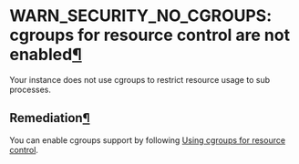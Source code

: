 WARN\_SECURITY\_NO\_CGROUPS: cgroups for resource control are not enabled[¶](#warn-security-no-cgroups-cgroups-for-resource-control-are-not-enabled "Permalink to this heading")
================================================================================================================================================================================


Your instance does not use cgroups to restrict resource usage to sub processes.



Remediation[¶](#remediation "Permalink to this heading")
--------------------------------------------------------


You can enable cgroups support by following [Using cgroups for resource control](../../operations/cgroups.html).